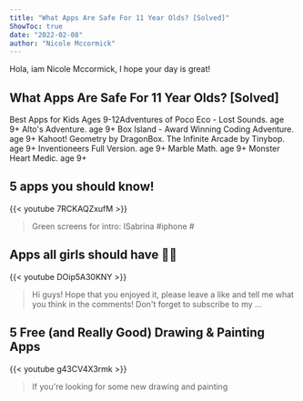 ```yaml
---
title: "What Apps Are Safe For 11 Year Olds? [Solved]"
ShowToc: true 
date: "2022-02-08"
author: "Nicole Mccormick" 
---
```


Hola, iam Nicole Mccormick, I hope your day is great!
## What Apps Are Safe For 11 Year Olds? [Solved]
Best Apps for Kids Ages 9-12Adventures of Poco Eco - Lost Sounds. age 9+ 
 Alto's Adventure. age 9+ 
 Box Island - Award Winning Coding Adventure. age 9+ 
 Kahoot! Geometry by DragonBox. 
 The Infinite Arcade by Tinybop. age 9+ 
 Inventioneers Full Version. age 9+ 
 Marble Math. age 9+ 
 Monster Heart Medic. age 9+

## 5 apps you should know!
{{< youtube 7RCKAQZxufM >}}
>Green screens for intro: ISabrina #iphone #

## Apps all girls should have 🐬🌴
{{< youtube DOip5A30KNY >}}
>Hi guys! Hope that you enjoyed it, please leave a like and tell me what you think in the comments! Don't forget to subscribe to my ...

## 5 Free (and Really Good) Drawing & Painting Apps
{{< youtube g43CV4X3rmk >}}
>If you're looking for some new drawing and painting 


